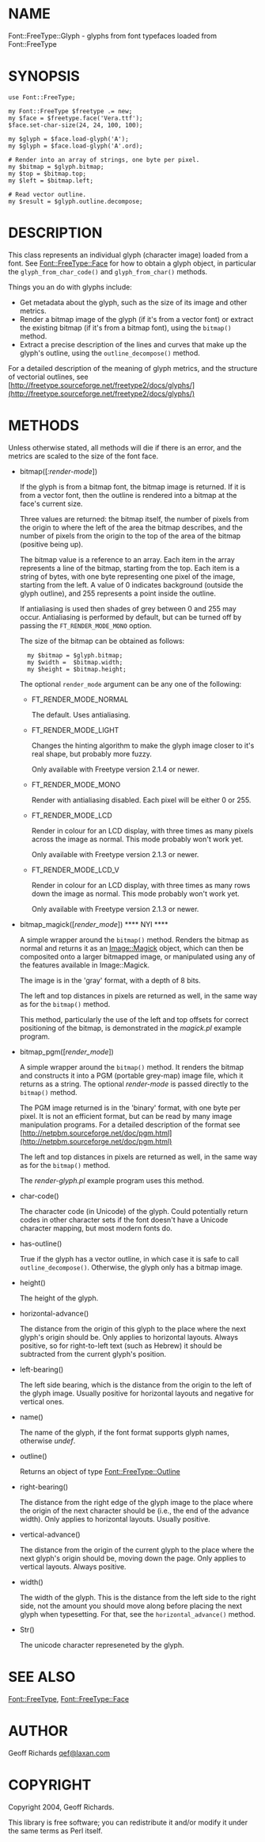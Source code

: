 # NAME

Font::FreeType::Glyph - glyphs from font typefaces loaded from Font::FreeType

# SYNOPSIS

    use Font::FreeType;

    my Font::FreeType $freetype .= new;
    my $face = $freetype.face('Vera.ttf');
    $face.set-char-size(24, 24, 100, 100);

    my $glyph = $face.load-glyph('A');
    my $glyph = $face.load-glyph('A'.ord);

    # Render into an array of strings, one byte per pixel.
    my $bitmap = $glyph.bitmap;
    my $top = $bitmap.top;
    my $left = $bitmap.left;

    # Read vector outline.
    my $result = $glyph.outline.decompose;

# DESCRIPTION

This class represents an individual glyph (character image) loaded from
a font.  See [Font::FreeType::Face](https://metacpan.org/pod/Font::FreeType::Face) for how to
obtain a glyph object, in particular the `glyph_from_char_code()`
and `glyph_from_char()` methods.

Things you an do with glyphs include:

- Get metadata about the glyph, such as the size of its image and other
metrics.
- Render a bitmap image of the glyph (if it's from a vector font) or
extract the existing bitmap (if it's from a bitmap font), using the
`bitmap()` method.
- Extract a precise description of the lines and curves that make up
the glyph's outline, using the `outline_decompose()` method.

For a detailed description of the meaning of glyph metrics, and
the structure of vectorial outlines,
see [http://freetype.sourceforge.net/freetype2/docs/glyphs/](http://freetype.sourceforge.net/freetype2/docs/glyphs/)

# METHODS

Unless otherwise stated, all methods will die if there is an error,
and the metrics are scaled to the size of the font face.

- bitmap(\[_:render-mode_\])

    If the glyph is from a bitmap font, the bitmap image is returned.  If
    it is from a vector font, then the outline is rendered into a bitmap
    at the face's current size.

    Three values are returned: the bitmap itself, the number of pixels from
    the origin to where the left of the area the bitmap describes, and the
    number of pixels from the origin to the top of the area of the bitmap
    (positive being up).

    The bitmap value is a reference to an array.  Each item in the array
    represents a line of the bitmap, starting from the top.  Each item is
    a string of bytes, with one byte representing one pixel of the image,
    starting from the left.  A value of 0 indicates background (outside the
    glyph outline), and 255 represents a point inside the outline.

    If antialiasing is used then shades of grey between 0 and 255 may occur.
    Antialiasing is performed by default, but can be turned off by passing
    the `FT_RENDER_MODE_MONO` option.

    The size of the bitmap can be obtained as follows:

        my $bitmap = $glyph.bitmap;
        my $width =  $bitmap.width;
        my $height = $bitmap.height;

    The optional `render_mode` argument can be any one of the following:

    - FT\_RENDER\_MODE\_NORMAL

        The default.  Uses antialiasing.

    - FT\_RENDER\_MODE\_LIGHT

        Changes the hinting algorithm to make the glyph image closer to it's
        real shape, but probably more fuzzy.

        Only available with Freetype version 2.1.4 or newer.

    - FT\_RENDER\_MODE\_MONO

        Render with antialiasing disabled.  Each pixel will be either 0 or 255.

    - FT\_RENDER\_MODE\_LCD

        Render in colour for an LCD display, with three times as many pixels
        across the image as normal.  This mode probably won't work yet.

        Only available with Freetype version 2.1.3 or newer.

    - FT\_RENDER\_MODE\_LCD\_V

        Render in colour for an LCD display, with three times as many rows
        down the image as normal.  This mode probably won't work yet.

        Only available with Freetype version 2.1.3 or newer.

- bitmap\_magick(\[_render\_mode_\])   \*\*\*\* NYI \*\*\*\*

    A simple wrapper around the `bitmap()` method.  Renders the bitmap as
    normal and returns it as an [Image::Magick](https://metacpan.org/pod/Image::Magick) object,
    which can then be composited onto a larger bitmapped image, or manipulated
    using any of the features available in Image::Magick.

    The image is in the 'gray' format, with a depth of 8 bits.

    The left and top distances in pixels are returned as well, in the
    same way as for the `bitmap()` method.

    This method, particularly the use of the left and top offsets for
    correct positioning of the bitmap, is demonstrated in the
    _magick.pl_ example program.

- bitmap\_pgm(\[_render\_mode_\])

    A simple wrapper around the `bitmap()` method.  It renders the bitmap
    and constructs it into a PGM (portable grey-map) image file, which it
    returns as a string.  The optional _render-mode_ is passed directly
    to the `bitmap()` method.

    The PGM image returned is in the 'binary' format, with one byte per
    pixel.  It is not an efficient format, but can be read by many image
    manipulation programs.  For a detailed description of the format
    see [http://netpbm.sourceforge.net/doc/pgm.html](http://netpbm.sourceforge.net/doc/pgm.html)

    The left and top distances in pixels are returned as well, in the
    same way as for the `bitmap()` method.

    The _render-glyph.pl_ example program uses this method.

- char-code()

    The character code (in Unicode) of the glyph.  Could potentially
    return codes in other character sets if the font doesn't have a Unicode
    character mapping, but most modern fonts do.

- has-outline()

    True if the glyph has a vector outline, in which case it is safe to
    call `outline_decompose()`.  Otherwise, the glyph only has a bitmap
    image.

- height()

    The height of the glyph.

- horizontal-advance()

    The distance from the origin of this glyph to the place where the next
    glyph's origin should be.  Only applies to horizontal layouts.  Always
    positive, so for right-to-left text (such as Hebrew) it should be
    subtracted from the current glyph's position.

- left-bearing()

    The left side bearing, which is the distance from the origin to
    the left of the glyph image.  Usually positive for horizontal layouts
    and negative for vertical ones.

- name()

    The name of the glyph, if the font format supports glyph names,
    otherwise _undef_.

- outline()

    Returns an object of type [Font::FreeType::Outline](https://metacpan.org/pod/Font::FreeType::Outline)

- right-bearing()

    The distance from the right edge of the glyph image to the place where
    the origin of the next character should be (i.e., the end of the
    advance width).  Only applies to horizontal layouts.  Usually positive.

- vertical-advance()

    The distance from the origin of the current glyph to the place where
    the next glyph's origin should be, moving down the page.  Only applies
    to vertical layouts.  Always positive.

- width()

    The width of the glyph.  This is the distance from the left
    side to the right side, not the amount you should move along before
    placing the next glyph when typesetting.  For that, see
    the `horizontal_advance()` method.

- Str()

    The unicode character represeneted by the glyph.

# SEE ALSO

[Font::FreeType](https://metacpan.org/pod/Font::FreeType),
[Font::FreeType::Face](https://metacpan.org/pod/Font::FreeType::Face)

# AUTHOR

Geoff Richards <qef@laxan.com>

# COPYRIGHT

Copyright 2004, Geoff Richards.

This library is free software; you can redistribute it and/or
modify it under the same terms as Perl itself.

